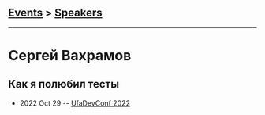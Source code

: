 ## [Events](../README.md) > [Speakers](../speakers.md)
---

# Сергей Вахрамов

## Как я полюбил тесты
- 2022 Oct 29 -- [UfaDevConf 2022](https://youtu.be/-7jtMznHx64)    
